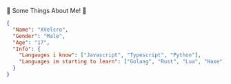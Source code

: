 📜 Some Things About Me! 📜
  
```json
{
  "Name": "XVelcro",
  "Gender": "Male",
  "Age": "17",
  "Info": {
    "Langauges i know": ["Javascript", "Typescript", "Python"],
    "Languages im starting to learn": ["Golang", "Rust", "Lua", "Haxe"],
  }
}
```
